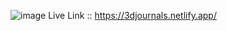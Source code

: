 ![image](https://github.com/user-attachments/assets/543718c1-4057-4bd3-9f4e-1d1cdb5277cb)
Live Link :: https://3djournals.netlify.app/
